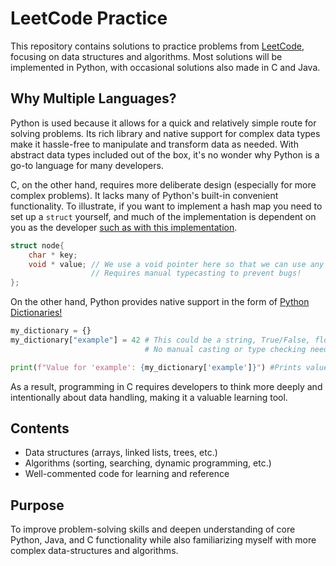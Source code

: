 # LeetCode Practice

This repository contains solutions to practice problems from [LeetCode](https://leetcode.com/), focusing on data structures and algorithms. Most solutions will be implemented in Python, with occasional solutions also made in C and Java.

## Why Multiple Languages?

Python is used because it allows for a quick and relatively simple route for solving problems. Its rich library and native support for complex data types make it hassle-free to manipulate and transform data as needed. With abstract data types included out of the box, it's no wonder why Python is a go-to language for many developers.

C, on the other hand, requires more deliberate design (especially for more complex problems). It lacks many of Python's built-in convenient functionality. To illustrate, if you want to implement a hash map you need to set up a `struct` yourself, and much of the implementation is dependent on you as the developer [such as with this implementation](https://stackoverflow.com/questions/53217476/hashmap-implementation-problem-in-c-with-void-pointer-as-value).

```C
struct node{
    char * key;
    void * value; // We use a void pointer here so that we can use any data type for 'value'. 
                  // Requires manual typecasting to prevent bugs!
};
```

On the other hand, Python provides native support in the form of [Python Dictionaries!](https://www.w3schools.com/python/python_dictionaries.asp)

```Python
my_dictionary = {}
my_dictionary["example"] = 42 # This could be a string, True/False, float, and it would work!
                              # No manual casting or type checking needed!

print(f"Value for 'example': {my_dictionary['example']}") #Prints value of 'example': 42
```

As a result, programming in C requires developers to think more deeply and intentionally about data handling, making it a valuable learning tool.

## Contents

- Data structures (arrays, linked lists, trees, etc.)
- Algorithms (sorting, searching, dynamic programming, etc.)
- Well-commented code for learning and reference

## Purpose

To improve problem-solving skills and deepen understanding of core Python, Java, and C functionality while also familiarizing myself with more complex data-structures and algorithms.
